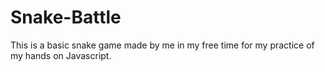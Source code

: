 # Snake-Battle
This is a basic snake game made by me in my free time for my practice of my hands on Javascript.

